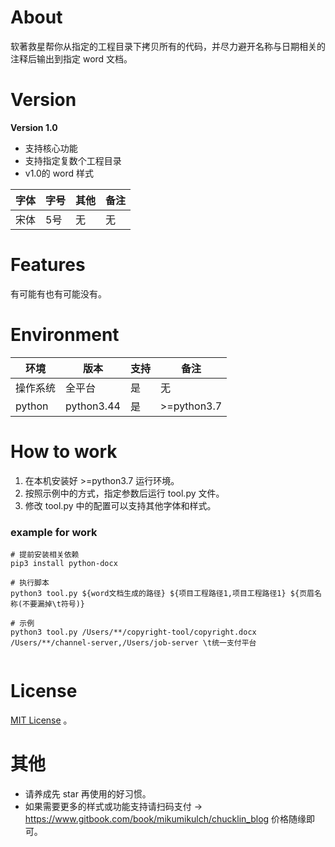 # About

软著救星帮你从指定的工程目录下拷贝所有的代码，并尽力避开名称与日期相关的注释后输出到指定 word 文档。


# Version

**Version 1.0**  

- 支持核心功能
- 支持指定复数个工程目录
- v1.0的 word 样式

|字体|字号|其他|备注|
|--|--|--|--|
|宋体|5号|无|无|

# Features

有可能有也有可能没有。

# Environment

|环境|版本|支持|备注|
|--|--|--|--|
|操作系统|全平台|是|无|
|python|python3.44|是|>=python3.7|


# How to work

1. 在本机安装好 >=python3.7 运行环境。
2. 按照示例中的方式，指定参数后运行 tool.py 文件。
3. 修改 tool.py 中的配置可以支持其他字体和样式。

### example for work
```shell
# 提前安装相关依赖
pip3 install python-docx

# 执行脚本
python3 tool.py ${word文档生成的路径} ${项目工程路径1,项目工程路径1} ${页眉名称(不要漏掉\t符号)}

# 示例
python3 tool.py /Users/**/copyright-tool/copyright.docx /Users/**/channel-server,/Users/job-server \t统一支付平台


```


# License
[MIT License](https://choosealicense.com/licenses/mit/) 。

# 其他

- 请养成先 star 再使用的好习惯。
- 如果需要更多的样式或功能支持请扫码支付 -> 
https://www.gitbook.com/book/mikumikulch/chucklin_blog 
价格随缘即可。

